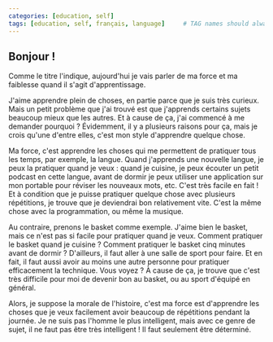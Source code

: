 ```yaml
---
categories: [education, self]
tags: [education, self, français, language]     # TAG names should always be lowercase
---
```

## Bonjour !

Comme le titre l'indique, aujourd'hui je vais parler de ma force et ma faiblesse quand il s'agit d'apprentissage.

J'aime apprendre plein de choses, en partie parce que je suis très curieux. Mais un petit problème que j'ai trouvé est que j'apprends certains sujets beaucoup mieux que les autres. Et à cause de ça, j'ai commencé à me demander pourquoi ? Évidemment, il y a plusieurs raisons pour ça, mais je crois qu'une d'entre elles, c'est mon style d'apprendre quelque chose.

Ma force, c'est apprendre les choses qui me permettent de pratiquer tous les temps, par exemple, la langue. Quand j'apprends une nouvelle langue, je peux la pratiquer quand je veux : quand je cuisine, je peux écouter un petit podcast en cette langue, avant de dormir je peux utiliser une application sur mon portable pour réviser les nouveaux mots, etc. C'est très facile en fait ! Et à condition que je puisse pratiquer quelque chose avec plusieurs répétitions, je trouve que je deviendrai bon relativement vite. C'est la même chose avec la programmation, ou même la musique.

Au contraire, prenons le basket comme exemple. J'aime bien le basket, mais ce n'est pas si facile pour pratiquer quand je veux. Comment pratiquer le basket quand je cuisine ? Comment pratiquer le basket cinq minutes avant de dormir ? D'ailleurs, il faut aller à une salle de sport pour faire. Et en fait, il faut aussi avoir au moins une autre personne pour pratiquer efficacement la technique. Vous voyez ? À cause de ça, je trouve que c'est très difficile pour moi de devenir bon au basket, ou au sport d'équipé en général.

Alors, je suppose la morale de l'histoire, c'est ma force est d'apprendre les choses que je veux facilement avoir beaucoup de répétitions pendant la journée. Je ne suis pas l'homme le plus intelligent, mais avec ce genre de sujet, il ne faut pas être très intelligent ! Il faut seulement être déterminé.
